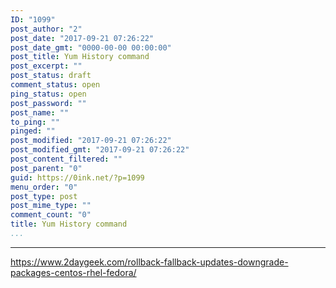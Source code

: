 ```yaml
---
ID: "1099"
post_author: "2"
post_date: "2017-09-21 07:26:22"
post_date_gmt: "0000-00-00 00:00:00"
post_title: Yum History command
post_excerpt: ""
post_status: draft
comment_status: open
ping_status: open
post_password: ""
post_name: ""
to_ping: ""
pinged: ""
post_modified: "2017-09-21 07:26:22"
post_modified_gmt: "2017-09-21 07:26:22"
post_content_filtered: ""
post_parent: "0"
guid: https://0ink.net/?p=1099
menu_order: "0"
post_type: post
post_mime_type: ""
comment_count: "0"
title: Yum History command
...
```

---

https://www.2daygeek.com/rollback-fallback-updates-downgrade-packages-centos-rhel-fedora/

